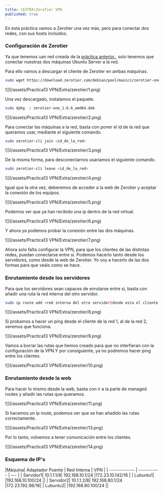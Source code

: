 ```yaml
---
title: (EXTRA)ZeroTier VPN
published: true
---
```

En esta práctica vamos a Zerotier una vez más, pero para conectar dos redes, con sus hosts incluidos.


### Configuración de Zerotier

Ya que tenemos uan red creada de la [práctica anterior.](zerotier), solo tenemos que conectar nuestras dos máquinas Ubuntu Server a la red.

Para ello vamos a descargar el cliente de Zerotier en ambas máquinas.

```bash	
sudo wget https://download.zerotier.com/debian/pool/main/z/zerotier-one/zerotier-one_1.6.6_amd64.deb
```

![](/assets/Practica13 VPN/Extra/zerotier/1.png)

Una vez descargado, instalamos el paquete.

```bash
sudo dpkg -i zerotier-one_1.6.6_amd64.deb
```
![](/assets/Practica13 VPN/Extra/zerotier/2.png)



Para conectar las máquinas a la red, basta con poner el id de la red que queramos usar, mediante el siguiente comando.

```bash
sudo zerotier-cli join <id_de_la_red>
```

![](/assets/Practica13 VPN/Extra/zerotier/3.png)

De la misma forma, para desconectarnos usariamos el siguiente comando.

```bash
sudo zerotier-cli leave <id_de_la_red>
```
![](/assets/Practica13 VPN/Extra/zerotier/4.png)

Igual que la otra vez, deberemos de acceder a la web de Zerotier y aceptar la conexión de los equipos.

![](/assets/Practica13 VPN/Extra/zerotier/5.png)

Podemos ver que ya han recibido una ip dentro de la red virtual.

![](/assets/Practica13 VPN/Extra/zerotier/6.png)

Y ahora ya podemos probar la conexión entre las dos máquinas.

![](/assets/Practica13 VPN/Extra/zerotier/7.png)



Ahora solo falta configurar la VPN, para que los clientes de las distintas redes, puedan conectarse entre si. Podemos hacerlo tanto desde los servidores, como desde la web de Zerotier. Yo voy a hacerlo de las dos formas para que veáis como se hace.

### Enrutamiento desde los servidores

Para que los servidores sean capaces de enrutarse entre si, basta con añadir una ruta la red interna del otro servidor.

```bash
sudo ip route add <red interna del otro servidor(donde esta el cliente al que queremos llegar)> via <ip del interfaz vpn del otro servidor>
```

![](/assets/Practica13 VPN/Extra/zerotier/8.png)

Si probamos a hacer un ping desde el cliente de la red 1, al de la red 2, veremos que funciona.

![](/assets/Practica13 VPN/Extra/zerotier/9.png)


Vamos a borrar las rutas que hemos creado para que no interfieran con la configuración de la VPN.Y por consiguiente, ya no podremos hacer ping entre los clientes.

![](/assets/Practica13 VPN/Extra/zerotier/10.png)


### Enrutamiento desde la web

Para hacer lo mismo desde la web, basta con ir a la parte de managed routes y añadir las rutas que queramos.

![](/assets/Practica13 VPN/Extra/zerotier/11.png)

Si hacemos un ip route, podemos ver que se han añadido las rutas correctamente.

![](/assets/Practica13 VPN/Extra/zerotier/13.png)

Por lo tanto, volvemos a tener comunicación entre los clientes.

![](/assets/Practica13 VPN/Extra/zerotier/14.png)


### Esquema de IP's

|Máquina| Adaptador Puente | Red Interna | VPN |
| ------------- | ----------- | --- |
| Servidor1| 10.1.1.1/8| 192.168.10.1/24 |172.23.10.142/16 |
| Lubuntu1|  |192.168.10.100/24 ||
| Servidor2| 10.1.1.2/8| 192.168.80.1/24 |172.23.192.98/16|
| Lubuntu2|  |192.168.80.100/24 ||
